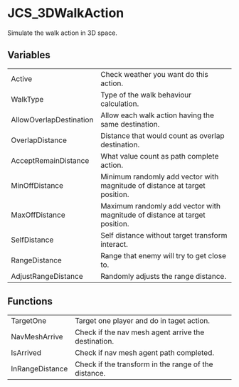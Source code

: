 # JCS_3DWalkAction

Simulate the walk action in 3D space.

## Variables

<table>
<tr>
<td>Active</td>
<td>Check weather you want do this action.</td>
</tr>

<tr>
<td>WalkType</td>
<td>Type of the walk behaviour calculation.</td>
</tr>

<tr>
<td>AllowOverlapDestination</td>
<td>Allow each walk action having the same destination.</td>
</tr>

<tr>
<td>OverlapDistance</td>
<td>Distance that would count as overlap destination.</td>
</tr>

<tr>
<td>AcceptRemainDistance</td>
<td>What value count as path complete action.</td>
</tr>

<tr>
<td>MinOffDistance</td>
<td>Minimum randomly add vector with magnitude of distance at target position.</td>
</tr>

<tr>
<td>MaxOffDistance</td>
<td>Maximum randomly add vector with magnitude of distance at target position.</td>
</tr>

<tr>
<td>SelfDistance</td>
<td>Self distance without target transform interact.</td>
</tr>

<tr>
<td>RangeDistance</td>
<td>Range that enemy will try to get close to.</td>
</tr>

<tr>
<td>AdjustRangeDistance</td>
<td>Randomly adjusts the range distance.</td>
</tr>
</table>

## Functions

<table>
<tr>
<td>TargetOne</td>
<td>Target one player and do in taget action.</td>
</tr>

<tr>
<td>NavMeshArrive</td>
<td>Check if the nav mesh agent arrive the destination.</td>
</tr>

<tr>
<td>IsArrived</td>
<td>Check if nav mesh agent path completed.</td>
</tr>

<tr>
<td>InRangeDistance</td>
<td>Check if the transform in the range of the distance.</td>
</tr>
</table>
